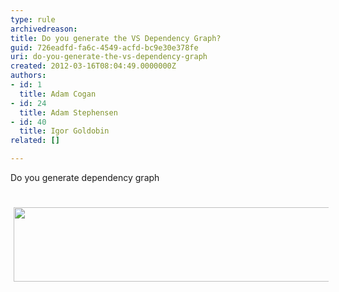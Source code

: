 ```yaml
---
type: rule
archivedreason: 
title: Do you generate the VS Dependency Graph?
guid: 726eadfd-fa6c-4549-acfd-bc9e30e378fe
uri: do-you-generate-the-vs-dependency-graph
created: 2012-03-16T08:04:49.0000000Z
authors:
- id: 1
  title: Adam Cogan
- id: 24
  title: Adam Stephensen
- id: 40
  title: Igor Goldobin
related: []

---
```



Do you generate dependency graph
<br><excerpt class='endintro'></excerpt><br>
​<img width="685" height="209" class="ssw-rteStyle-ImageArea" src="/SoftwareDevelopment/RulestobetterArchitectureandCodeReview/PublishingImages/TimePRODependence.png" alt="" style="height&#58;119px;width&#58;620px;margin&#58;5px;" /><br><br>


